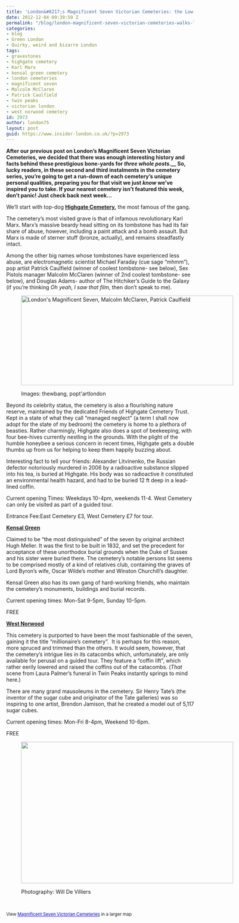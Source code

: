 ```yaml
---
title: 'London&#8217;s Magnificent Seven Victorian Cemeteries: the Low-Down Part 1'
date: 2012-12-04 09:39:59 Z
permalink: "/blog/london-magnificent-seven-victorian-cemeteries-walks-london-marx-highgate-westnorwood/"
categories:
- blog
- Green London
- Quirky, weird and bizarre London
tags:
- gravestones
- highgate cemetery
- Karl Marx
- kensal green cemetery
- london cemeteries
- magnificent seven
- Malcolm McClaren
- Patrick Caulfield
- twin peaks
- victorian london
- west norwood cemetery
id: 2973
author: london75
layout: post
guid: https://www.insider-london.co.uk/?p=2973
---
```


**After our previous post on London&#8217;s Magnificent Seven Victorian Cemeteries, we decided that there was enough interesting history and facts behind these prestigious bone-yards for _three whole posts_.__ So, lucky readers, in these second and third instalments in the cemetery series, you’re going to get a run-down of each cemetery’s unique personal qualities, preparing you for that visit we just _know_ we’ve inspired you to take. If your nearest cemetery isn&#8217;t featured this week, don&#8217;t panic! Just check back next week&#8230;**

We’ll start with top-dog **<span style="text-decoration: underline;">Highgate Cemetery</span>,** the most famous of the gang.
  
The cemetery’s most visited grave is that of infamous revolutionary Karl Marx. Marx’s massive beardy head sitting on its tombstone has had its fair share of abuse, however, including a paint attack and a bomb assault. But Marx is made of sterner stuff (bronze, actually), and remains steadfastly intact.
  
Among the other big names whose tombstones have experienced less abuse, are electromagnetic scientist Michael Faraday (cue sage “mhmm”),  pop artist Patrick Caulfield (winner of coolest tombstone- see below), Sex Pistols manager Malcolm McClaren (winner of 2nd coolest tombstone- see below), and Douglas Adams- author of The Hitchiker’s Guide to the Galaxy (if you’re thinking _Oh yeah, I saw that film,_ then don’t speak to me).<figure id="attachment_3270" style="width: 569px" class="wp-caption aligncenter">

[<img class="size-full wp-image-3270  " src="/wp-content/uploads/2012/11/merged_small2.jpg" alt="London's Magnificent Seven, Malcolm McClaren, Patrick Caulfield" width="569" height="240" />](/wp-content/uploads/2012/11/merged_small2.jpg)<figcaption class="wp-caption-text">Images: thewbang, popt'artlondon</figcaption></figure> 

Beyond its celebrity status, the cemetery is also a flourishing nature reserve, maintained by the dedicated Friends of Highgate Cemetery Trust. Kept in a state of what they call “managed neglect” (a term I shall now adopt for the state of my bedroom) the cemetery is home to a plethora of beasties. Rather charmingly, Highgate also does a spot of beekeeping, with four bee-hives currently nestling in the grounds. With the plight of the humble honeybee a serious concern in recent times, Highgate gets a double thumbs up from us for helping to keep them happily buzzing about.

Interesting fact to tell your friends: Alexander Litvinenko, the Russian defector notoriously murdered in 2006 by a radioactive substance slipped into his tea, is buried at Highgate. His body was so radioactive it constituted an environmental health hazard, and had to be buried 12 ft deep in a lead-lined coffin.

Current opening Times: Weekdays 10-4pm, weekends 11-4. West Cemetery can only be visited as part of a guided tour.
  
Entrance Fee:East Cemetery £3, West Cemetery £7 for tour.

<span style="text-decoration: underline;"><strong>Kensal Green</strong></span>

Claimed to be “the most distinguished” of the seven by original architect Hugh Meller. It was the first to be built in 1832, and set the precedent for acceptance of these unorthodox burial grounds when the Duke of Sussex and his sister were buried there. The cemetery’s notable persons list seems to be comprised mostly of a kind of relatives club, containing the graves of Lord Byron’s wife, Oscar Wilde’s mother and Winston Churchill’s daughter.
  
Kensal Green also has its own gang of hard-working friends, who maintain the cemetery’s monuments, buildings and burial records.

Current opening times: Mon-Sat 9-5pm, Sunday 10-5pm.
  
FREE

<span style="text-decoration: underline;"><strong>West Norwood</strong></span>

This cemetery is purported to have been the most fashionable of the seven, gaining it the title “millionaire’s cemetery”.  It is perhaps for this reason, more spruced and trimmed than the others. It would seem, however, that the cemetery’s intrigue lies in its catacombs which, unfortunately, are only available for perusal on a guided tour. They feature a “coffin lift”, which rather eerily lowered and raised the coffins out of the catacombs. (_That_ scene from Laura Palmer&#8217;s funeral in Twin Peaks instantly springs to mind here.)

There are many grand mausoleums in the cemetery. Sir Henry Tate’s (the inventor of the sugar cube and originator of the Tate galleries) was so inspiring to one artist, Brendon Jamison, that he created a model out of 5,117 sugar cubes.

Current opening times: Mon-Fri 8-4pm, Weekend 10-6pm.
  
FREE<figure id="attachment_3159" style="width: 569px" class="wp-caption aligncenter">

[<img class="size-full wp-image-3159 " src="/wp-content/uploads/2012/11/cemeterieslondon.jpg" alt="" width="569" height="379" />](/wp-content/uploads/2012/11/cemeterieslondon.jpg)<figcaption class="wp-caption-text">Photography: Will De Villiers</figcaption></figure> 

&nbsp;


  
<small>View <a style="color: #0000ff; text-align: left;" href="https://maps.google.co.uk/maps/ms?msa=0&msid=209369988295192277035.0004cf8db21751027df02&ie=UTF8&t=m&source=embed&z=11">Magnificent Seven Victorian Cemeteries</a> in a larger map</small>